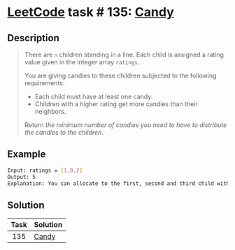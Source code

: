 # [LeetCode][leetcode] task # 135: [Candy][task]

Description
-----------

> There are `n` children standing in a line. Each child is assigned a rating value given in the integer array `ratings`.
> 
> You are giving candies to these children subjected to the following requirements:
> * Each child must have at least one candy.
> * Children with a higher rating get more candies than their neighbors.
>
> Return _the minimum number of candies you need to have to distribute the candies to the children_.

Example
-------

```sh
Input: ratings = [1,0,2]
Output: 5
Explanation: You can allocate to the first, second and third child with 2, 1, 2 candies respectively.
```

Solution
--------

| Task | Solution          |
|:----:|:------------------|
| 135  | [Candy][solution] |


[leetcode]: <http://leetcode.com/>
[task]: <https://leetcode.com/problems/candy/>
[solution]: <https://github.com/wellaxis/praxis-leetcode/blob/main/src/main/java/com/witalis/praxis/leetcode/task/h2/p135/option/Practice.java>
